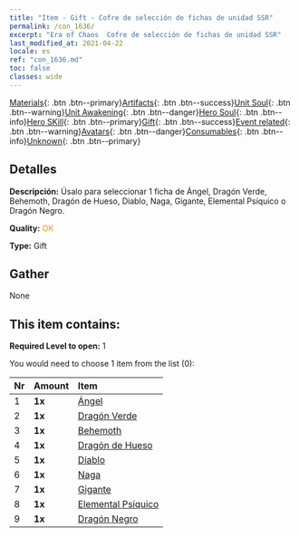 ```yaml
---
title: "Item - Gift - Cofre de selección de fichas de unidad SSR"
permalink: /con_1636/
excerpt: "Era of Chaos  Cofre de selección de fichas de unidad SSR"
last_modified_at: 2021-04-22
locale: es
ref: "con_1636.md"
toc: false
classes: wide
---
```

 [Materials](/ItemsES/){: .btn .btn--primary}[Artifacts](/ItemsES/Artifacts/){: .btn .btn--success}[Unit Soul](/ItemsES/UnitSoul/){: .btn .btn--warning}[Unit Awakening](/ItemsES/UnitAwakening/){: .btn .btn--danger}[Hero Soul](/ItemsES/HeroSoul/){: .btn .btn--info}[Hero SKill](/ItemsES/HeroSkill/){: .btn .btn--primary}[Gift](/ItemsES/Gift/){: .btn .btn--success}[Event related](/ItemsES/Events/){: .btn .btn--warning}[Avatars](/ItemsES/Avatars/){: .btn .btn--danger}[Consumables](/ItemsES/Consumables/){: .btn .btn--info}[Unknown](/ItemsES/Unknown/){: .btn .btn--primary}

## Detalles
 **Descripción:** Úsalo para seleccionar 1 ficha de Ángel, Dragón Verde, Behemoth, Dragón de Hueso, Diablo, Naga, Gigante, Elemental Psíquico o Dragón Negro.

 **Quality:** <span style="color: #FF8C00">OK</span>

 **Type:** Gift

## Gather

  None

## This item contains:

 **Required Level to open:** 1

 You would need to choose 1 item from the list (0):

  | Nr | Amount |     Item    |
  |:---|:-------|:------------|
  | 1 |  **1x** | [Ángel](/es/Items/unt_196/) |  | 
  | 2 |  **1x** | [Dragón Verde](/es/Items/unt_205/) |  | 
  | 3 |  **1x** | [Behemoth](/es/Items/unt_223/) |  | 
  | 4 |  **1x** | [Dragón de Hueso](/es/Items/unt_214/) |  | 
  | 5 |  **1x** | [Diablo](/es/Items/unt_232/) |  | 
  | 6 |  **1x** | [Naga](/es/Items/unt_240/) |  | 
  | 7 |  **1x** | [Gigante](/es/Items/unt_241/) |  | 
  | 8 |  **1x** | [Elemental Psíquico](/es/Items/unt_267/) |  | 
  | 9 |  **1x** | [Dragón Negro](/es/Items/unt_250/) |  | 
